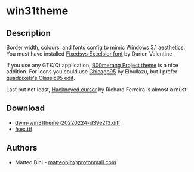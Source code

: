 win31theme
================

Description
-----------
Border width, colours, and fonts config to mimic Windows 3.1 aesthetics.
You must have installed [Fixedsys Excelsior font](https://github.com/kika/fixedsys) by Darien Valentine.

If you use any GTK/Qt application, [B00merang Project theme](https://github.com/B00merang-Project/Windows-3.11) is a nice addition.
For icons you could use [Chicago95](https://github.com/Elbullazul/Chicago95) by Elbullazu, but I prefer [quadpixels's Classic95 edit](https://github.com/quadpixels/classic95).

Last but not least, [Hackneyed cursor](https://gitlab.com/Enthymeme/hackneyed-x11-cursors/) by Richard Ferreira is almost a must!


Download
--------
* [dwm-win31theme-20220224-d39e2f3.diff](dwm-win31theme-20220224-d39e2f3.diff)
* [fsex.ttf](fsex.ttf)

Authors
-------
* Matteo Bini - <matteobin@protonmail.com>
